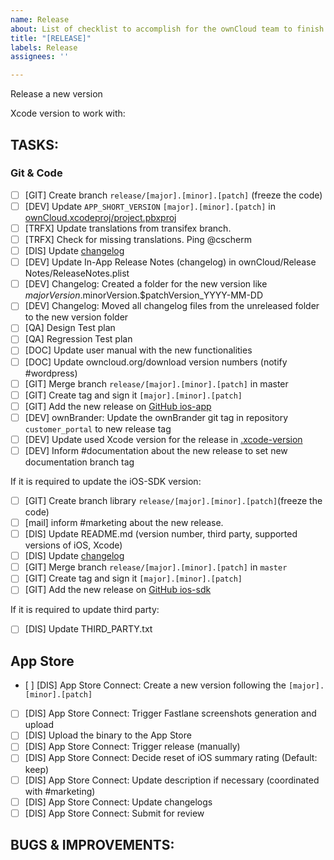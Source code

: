 ```yaml
---
name: Release
about: List of checklist to accomplish for the ownCloud team to finish the release process
title: "[RELEASE]"
labels: Release
assignees: ''

---
```


Release a new version

Xcode version to work with:

## TASKS:

### Git & Code

- [ ] [GIT] Create branch `release/[major].[minor].[patch]` (freeze the code)
- [ ] [DEV] Update `APP_SHORT_VERSION` `[major].[minor].[patch]` in [ownCloud.xcodeproj/project.pbxproj](https://github.com/owncloud/ios-app/blob/master/ownCloud.xcodeproj/project.pbxproj)
- [ ] [TRFX] Update translations from transifex branch.
- [ ] [TRFX] Check for missing translations. Ping @cscherm
- [ ] [DIS] Update [changelog](https://github.com/owncloud/ios-app/blob/master/CHANGELOG.md)
- [ ] [DEV] Update In-App Release Notes (changelog) in ownCloud/Release Notes/ReleaseNotes.plist
- [ ] [DEV] Changelog: Created a folder for the new version like $majorVersion.$minorVersion.$patchVersion_YYYY-MM-DD
- [ ] [DEV] Changelog: Moved all changelog files from the unreleased folder to the new version folder
- [ ] [QA] Design Test plan
- [ ] [QA] Regression Test plan
- [ ] [DOC] Update user manual with the new functionalities
- [ ] [DOC] Update owncloud.org/download version numbers (notify #wordpress)
- [ ] [GIT] Merge branch `release/[major].[minor].[patch]` in master
- [ ] [GIT] Create tag and sign it `[major].[minor].[patch]`
- [ ] [GIT] Add the new release on [GitHub ios-app](https://github.com/owncloud/ios-app/releases)
- [ ] [DEV] ownBrander: Update the ownBrander git tag in repository `customer_portal` to new release tag
- [ ] [DEV] Update used Xcode version for the release in [.xcode-version](https://github.com/owncloud/ios-app/blob/master/.xcode-version)
- [ ] [DEV] Inform #documentation about the new release to set new documentation branch tag

If it is required to update the iOS-SDK version:

- [ ] [GIT] Create branch library `release/[major].[minor].[patch]`(freeze the code)
- [ ] [mail] inform #marketing about the new release.
- [ ] [DIS] Update README.md (version number, third party, supported versions of iOS, Xcode)
- [ ] [DIS] Update [changelog](https://github.com/owncloud/ios-sdk/blob/master/CHANGELOG.md)
- [ ] [GIT] Merge branch `release/[major].[minor].[patch]` in `master`
- [ ] [GIT] Create tag and sign it `[major].[minor].[patch]`
- [ ] [GIT] Add the new release on [GitHub ios-sdk](https://github.com/owncloud/ios-sdk/releases)

If it is required to update third party:

- [ ] [DIS] Update THIRD_PARTY.txt

## App Store

- [ ] [DIS] App Store Connect: Create a new version following the `[major].[minor].[patch]`
- [ ] [DIS] App Store Connect: Trigger Fastlane screenshots generation and upload
- [ ] [DIS] Upload the binary to the App Store
- [ ] [DIS] App Store Connect: Trigger release (manually)
- [ ] [DIS] App Store Connect: Decide reset of iOS summary rating (Default: keep)
- [ ] [DIS] App Store Connect: Update description if necessary (coordinated with #marketing)
- [ ] [DIS] App Store Connect: Update changelogs
- [ ] [DIS] App Store Connect: Submit for review

## BUGS & IMPROVEMENTS:
